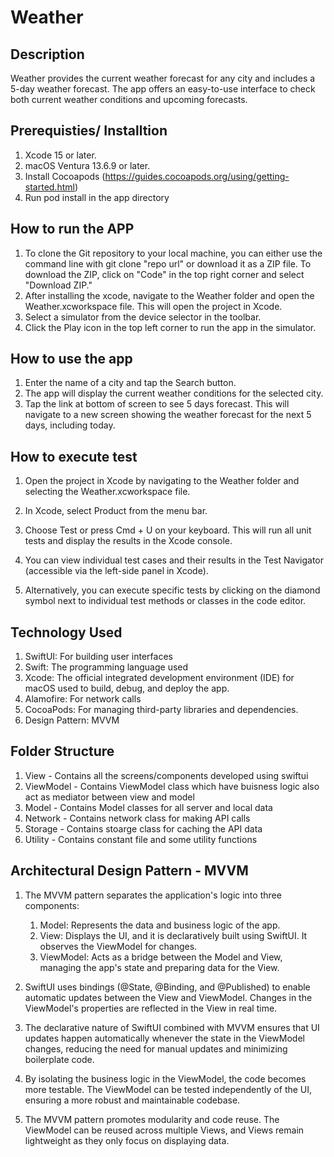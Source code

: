 # Weather

## Description
Weather provides the current weather forecast for any city and includes a 5-day weather forecast. The app offers an easy-to-use interface to check both current weather conditions and upcoming forecasts.
 
## Prerequisties/ Installtion
1. Xcode 15 or later.
2. macOS Ventura 13.6.9 or later.
3. Install Cocoapods (https://guides.cocoapods.org/using/getting-started.html)
4. Run pod install in the app directory
 
## How to run the APP
1. To clone the Git repository to your local machine, you can either use the command line with git clone "repo url" or download it as a ZIP file. To download the ZIP, click on "Code" in the top right corner and select "Download ZIP."
2. After installing the xcode, navigate to the Weather folder and open the Weather.xcworkspace file. This will open the project in Xcode.
3. Select a simulator from the device selector in the toolbar.
4. Click the Play icon in the top left corner to run the app in the simulator.
 
 
## How to use the app
1. Enter the name of a city and tap the Search button.
2. The app will display the current weather conditions for the selected city.
3. Tap the link at bottom of screen to see 5 days forecast. This will navigate to a new screen showing the weather forecast for the next 5 days, including today.
 
## How to execute test
 
1. Open the project in Xcode by navigating to the Weather folder and selecting the Weather.xcworkspace file.
2. In Xcode, select Product from the menu bar.
 
3. Choose Test or press Cmd + U on your keyboard. This will run all unit tests and display the results in the Xcode console.
 
4. You can view individual test cases and their results in the Test Navigator (accessible via the left-side panel in Xcode).
 
5. Alternatively, you can execute specific tests by clicking on the diamond symbol next to individual test methods or classes in the code editor.


## Technology Used

1. SwiftUI: For building user interfaces
2. Swift: The programming language used 
3. Xcode: The official integrated development environment (IDE) for macOS used to build, debug, and deploy the app.
4. Alamofire: For network calls
5. CocoaPods: For managing third-party libraries and dependencies.
6. Design Pattern: MVVM

## Folder Structure

1. View - Contains all the screens/components developed using swiftui
2. ViewModel - Contains ViewModel class which have buisness logic also act as mediator between view and model
3. Model - Contains Model classes for all server and local data
4. Network - Contains network class for making API calls
5. Storage - Contains stoarge class for caching the API data
6. Utility - Contains constant file and some utility functions


## Architectural Design Pattern - MVVM

1. The MVVM pattern separates the application's logic into three components:

   1. Model: Represents the data and business logic of the app.
   2. View: Displays the UI, and it is declaratively built using SwiftUI. It observes the ViewModel for changes.
   3. ViewModel: Acts as a bridge between the Model and View, managing the app's state and preparing data for the View.
3. SwiftUI uses bindings (@State, @Binding, and @Published) to enable automatic updates between the View and ViewModel. Changes in the ViewModel's properties are reflected in the View in real time.
4. The declarative nature of SwiftUI combined with MVVM ensures that UI updates happen automatically whenever the state in the ViewModel changes, reducing the need for manual updates and minimizing boilerplate code.
5. By isolating the business logic in the ViewModel, the code becomes more testable. The ViewModel can be tested independently of the UI, ensuring a more robust and maintainable codebase.
6. The MVVM pattern promotes modularity and code reuse. The ViewModel can be reused across multiple Views, and Views remain lightweight as they only focus on displaying data.


